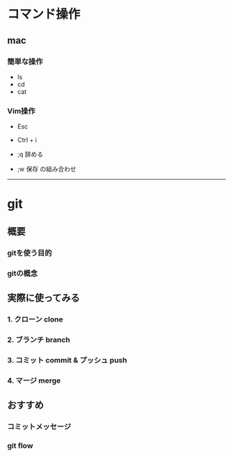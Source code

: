 # コマンド操作
## mac
### 簡単な操作
- ls
- cd
- cat

### Vim操作
- Esc
- Ctrl + i

- ;q 辞める
- ;w 保存
の組み合わせ

---
# git
## 概要
### gitを使う目的

### gitの概念

## 実際に使ってみる
### 1. クローン clone
### 2. ブランチ branch
### 3. コミット commit & プッシュ push
### 4. マージ merge

## おすすめ
### コミットメッセージ

### git flow
